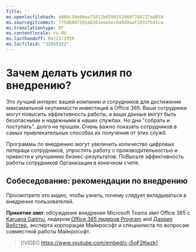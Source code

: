```yaml
---
Title: ''
ms.openlocfilehash: a866c3de0dee75812bd590252d68f769727ad059
ms.sourcegitcommit: 775d6807291ab263eea5ec649d9aaf1933fb41ca
ms.translationtype: MT
ms.contentlocale: ru-RU
ms.lasthandoff: 04/23/2019
ms.locfileid: "32055322"
---
```

# <a name="why-put-effort-into-driving-adoption"></a>Зачем делать усилия по внедрению?  

Это лучший интерес вашей компании и сотрудников для достижения максимальной окупаемости инвестиций в Office 365.  Ваши сотрудники могут повысить эффективность работы, а ваши данные могут быть безопасными и надежными в наших службах.  Но дни "собрать и поступать". долго не прошли.  Очень важно показать сотрудников в самых привлекательных способах их получения от этих служб.

Программы по внедрению могут увеличить количество цифровых литераци сотрудников, упростить работу с производительностью и привести к улучшению бизнес-результатов. ПоВысьте эффективность работы сотрудников Организации в конечном счете. 

## <a name="interview-adoption-best-practices"></a>Собеседование: рекомендации по внедрению

Просмотрите это видео, чтобы узнать, почему следует вкладываться в внедрение пользователей.  

**Принятие _амп_**: обсуждение внедрения Microsoft Teams _амп_ Office 365 с [Karuana Gatimu](https://linkedin.com/in/karuanagatimu), лидером [Office 365 лидеров Program](https://aka.ms/O365Champions) and [Даррил Вебстер](https://webster.net.nz/), эксперта корпорации Майкрософт и специалиста по вопросам совместной работы Майкрософт. 

> [!VIDEO https://www.youtube.com/embed/c-j5oF2Kwzk]

